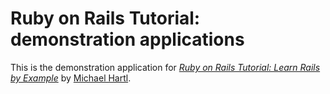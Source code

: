 # Ruby on Rails Tutorial: demonstration applications

This is the demonstration application for [*Ruby on Rails Tutorial: Learn Rails by Example*](http://railstutorial.org) by [Michael Hartl](http://michaelhartl.com).
